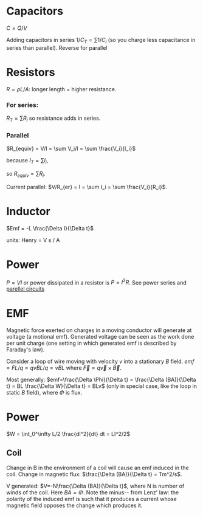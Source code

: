 # Capacitors
$C=Q/V$

Adding capacitors in series $1/C_T = \sum 1/C_i$ (so you charge less capacitance in series than parallel). Reverse for parallel

# Resistors
$R=\rho L/A$: longer length = higher resistance. 

### For series: 

$R_T = \sum R_i$ so resistance adds in series. 

### Parallel
$R_{equiv} = V/I = \sum V_i/I = \sum \frac{V_i}{I_i}$ 

because $I_T = \sum I_i$, 

so $R_{equiv} =\sum R_i$.


Current parallel: $V/R_{er} = I = \sum I_i = \sum \frac{V_i}{R_i}$.

# Inductor
$Emf = -L \frac{\Delta I}{\Delta t}$

units: Henry = V s / A

# Power 

$P=VI$ or power dissipated in a resistor is $P = I^2 R$. See power series and [parellel circuits](http://hyperphysics.phy-astr.gsu.edu/hbase/electric/elepow.html#c1)


# EMF
Magnetic force exerted on charges in a moving conductor will generate at voltage (a motional emf). Generated voltage can be seen as the work done per unit charge (one setting in which generated emf is described by Faraday's law). 

Consider a loop of wire moving with velocity $v$ into a stationary $B$ field. $emf = FL/q = qvBL/q = vBL$ where $\vec{F}=q\vec{v}\times\vec{B}$.


Most generally: $emf=\frac{\Delta \Phi}{\Delta t} = \frac{\Delta (BA)}{\Delta t} = BL \frac{\Delta W}{\Delta t} = BLv$ (only in special case, like the loop in static $B$ field), where $\Phi$ is flux.

# Power
$W = \int_0^\infty L/2 \frac{dI^2}{dt} dt = LI^2/2$

## Coil

Change in B in the environment of a coil will cause an emf induced in the coil. Change in magnetic flux: $\frac{\Delta (BA)}{\Delta t} = Tm^2/s$.

V generated: $V=-N\frac{\Delta (BA)}{\Delta t}$, where N is number of winds of the coil. Here $BA=\Phi$.  Note the minus-- from Lenz' law: the polarity of the induced emf is such that it produces a current whose magnetic field opposes the change which produces it. 




